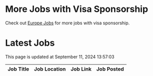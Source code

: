 # More Jobs with Visa Sponsorship

Check out [Europe Jobs](https://github.com/sureshparimi/europejobs#latest-jobs) for more jobs with visa sponsorship.

# Latest Jobs

This page is updated at September 11, 2024 13:57:03

| Job Title | Job Location | Job Link | Job Posted |
| --- | --- | --- | --- |
